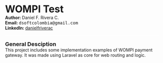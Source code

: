 <style>
    .mono {
        font-family: monospace;
    }

    .header {
        padding-bottom: 1rem;
        border-bottom: 2px solid #fff;
    }

    .header .title {
        font-size: xx-large;
        font-weight: bold;
    }

    .header .author .info .label {
        font-weight: bold;
    }

    .section {
        margin: 1rem 0;
    }

    .section .title {
        font-size: large;
        font-weight: bold;
    }
</style>
<div class="header">
    <div class="title">WOMPI Test</div>
    <div class="author">
        <div class="info">
            <span class="label">Author: </span>
            <span class="content">Daniel F. Rivera C.</span>
        </div>
        <div class="info">
            <span class="label">Email: </span>
            <span class="content mono">dsoftcolombia@gmail.com</span>
        </div>
        <div class="info">
            <span class="label">LinkedIn: </span>
            <span class="content">
                <a href="https://www.linkedin.com/in/danielfriverac/" target="_blank">
                    danielfriverac
                </a>
            </span>
        </div>
    </div>
</div>
<div class="section description">
    <div class="title">General Desciption</div>
    <div class="content">
        This project includes some implementation examples of WOMPI payment gateway. It was made using Laravel as core
        for web routing and logic.
    </div>
</div>
